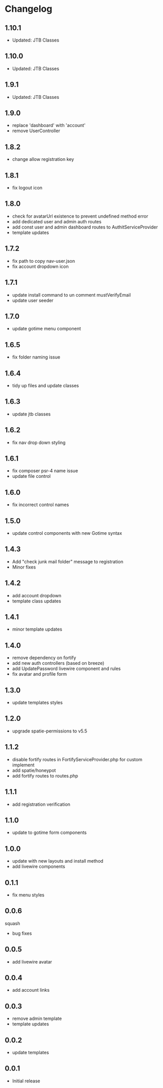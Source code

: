 # Changelog

## 1.10.1
- Updated: JTB Classes

## 1.10.0
- Updated: JTB Classes

## 1.9.1
- Updated: JTB Classes

## 1.9.0
- replace 'dashboard' with 'account'
- remove UserController

## 1.8.2
- change allow registration key

## 1.8.1
- fix logout icon

## 1.8.0
- check for avatarUrl existence to prevent undefined method error
- add dedicated user and admin auth routes
- add const user and admin dashboard routes to AuthitServiceProvider
- template updates

## 1.7.2
- fix path to copy nav-user.json
- fix account dropdown icon

## 1.7.1
- update install command to un comment mustVerifyEmail
- update user seeder

## 1.7.0
- update gotime menu component

## 1.6.5
- fix folder naming issue

## 1.6.4
- tidy up files and update classes

## 1.6.3
- update jtb classes

## 1.6.2
- fix nav drop down styling

## 1.6.1
- fix composer psr-4 name issue
- update file control

## 1.6.0
- fix incorrect control names

## 1.5.0
- update control components with new Gotime syntax

## 1.4.3
- Add "check junk mail folder" message to registration
- Minor fixes

## 1.4.2
- add account dropdown
- template class updates

## 1.4.1
- minor template updates

## 1.4.0
- remove dependency on fortify
- add new auth controllers (based on breeze)
- add UpdatePassword livewire component and rules
- fix avatar and profile form

## 1.3.0
- update templates styles

## 1.2.0
- upgrade spatie-permissions to v5.5

## 1.1.2
- disable fortify routes in FortifyServiceProvider.php for custom implement
- add spatie/honeypot
- add fortify routes to routes.php

## 1.1.1
- add registration verification

## 1.1.0
- update to gotime form components

## 1.0.0
- update with new layouts and install method
- add livewire components

## 0.1.1
- fix menu styles

## 0.0.6
squash
- bug fixes

## 0.0.5
- add livewire avatar

## 0.0.4
- add account links

## 0.0.3
- remove admin template
- template updates

## 0.0.2
- update templates

## 0.0.1
-   Initial release
